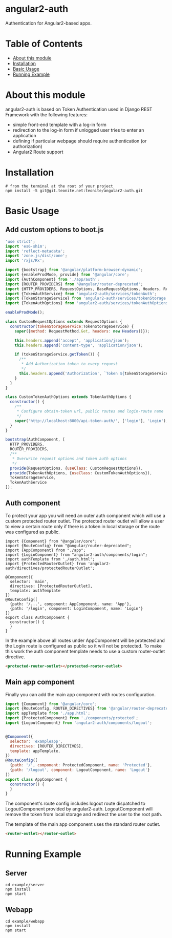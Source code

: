 # angular2-auth

Authentication for Angular2-based apps.

# Table of Contents

* [About this module](#about-this-module)
* [Installation](#installation)
* [Basic Usage](#basic-usage)
* [Running Example](#running-example)

# About this module

angular2-auth is based on Token Authentication used in Django REST Framework with the following features:

* simple front-end template with a log-in form
* redirection to the log-in form if unlogged user tries to enter an application
* defining if particular webpage should require authentication (or authorization)
* Angular2 Route support

# Installation

```shell
# from the terminal at the root of your project
npm install -S git@git.teonite.net:teonite/angular2-auth.git
```

# Basic Usage
## Add custom options to boot.js

```javascript
'use strict';
import 'es6-shim';
import 'reflect-metadata';
import 'zone.js/dist/zone';
import 'rxjs/Rx';

import {bootstrap} from '@angular/platform-browser-dynamic';
import {enableProdMode, provide} from '@angular/core';
import {AuthComponent} from './app/auth';
import {ROUTER_PROVIDERS} from '@angular/router-deprecated';
import {HTTP_PROVIDERS, RequestOptions, BaseRequestOptions, Headers, RequestMethod} from '@angular/http';
import {TokenAuthService} from 'angular2-auth/services/tokenAuth';
import {TokenStorageService} from 'angular2-auth/services/tokenStorage';
import {TokenAuthOptions} from 'angular2-auth/services/tokenAuthOptions';

enableProdMode();

class CustomRequestOptions extends RequestOptions {
  constructor(tokenStorageService:TokenStorageService) {
    super({method: RequestMethod.Get, headers: new Headers()});

    this.headers.append('accept', 'application/json');
    this.headers.append('content-type', 'application/json');

    if (tokenStorageService.getToken()) {
      /**
       * Add Authorization token to every request
       */
      this.headers.append('Authorization', `Token ${tokenStorageService.getToken()}`);
    }
  }
}

class CustomTokenAuthOptions extends TokenAuthOptions {
  constructor() {
    /**
     * Configure obtain-token url, public routes and login-route name
     */
    super('http://localhost:8000/api-token-auth/', ['login'], 'Login');
  }
}

bootstrap(AuthComponent, [
  HTTP_PROVIDERS,
  ROUTER_PROVIDERS,
  /**
   * Overwrite request options and token auth options
   */
  provide(RequestOptions, {useClass: CustomRequestOptions}),
  provide(TokenAuthOptions, {useClass: CustomTokenAuthOptions}),
  TokenStorageService,
  TokenAuthService
]);
```

## Auth component

To protect your app you will need an outer auth component which will use a custom protected router outlet. 
The protected router outlet will allow a user to view a certain route only if there is a token in local storage or the route was configured as public.

```
import {Component} from "@angular/core";
import {RouteConfig} from "@angular/router-deprecated";
import {AppComponent} from "./app";
import {LoginComponent} from "angular2-auth/components/login";
import authTemplate from './auth.html';
import {ProtectedRouterOutlet} from 'angular2-auth/directives/protectedRouterOutlet';

@Component({
  selector: 'main',
  directives: [ProtectedRouterOutlet],
  template: authTemplate
})
@RouteConfig([
  {path: '/...', component: AppComponent, name: 'App'},
  {path: '/login', component: LoginComponent, name: 'Login'}
])
export class AuthComponent {
  constructor() {
  }
}
```

In the example above all routes under AppComponent will be protected and the Login route is configured as public so it will not be protected.
To make this work the auth component template needs to use a custom router-outlet directive.

```html
<protected-router-outlet></protected-router-outlet>
```

## Main app component

Finally you can add the main app component with routes configuration.

```javascript
import {Component} from '@angular/core';
import {RouteConfig, ROUTER_DIRECTIVES} from '@angular/router-deprecated';
import appTemplate from './app.html';
import {ProtectedComponent} from './components/protected';
import {LogoutComponent} from 'angular2-auth/components/logout';


@Component({
  selector: 'exampleapp',
  directives: [ROUTER_DIRECTIVES],
  template: appTemplate,
})
@RouteConfig([
  {path: '/', component: ProtectedComponent, name: 'Protected'},
  {path: '/logout', component: LogoutComponent, name: 'Logout'}
])
export class AppComponent {
  constructor() {
  }
}
```

The component's route config includes logout route dispatched to LogoutComponent provided by angular2-auth.
LogoutComponent will remove the token from local storage and redirect the user to the root path. 

The template of the main app component uses the standard router outlet.

```html
<router-outlet></router-outlet>
```

# Running Example

## Server
```shell
cd example/server
npm install
npm start
```

## Webapp
```shell
cd example/webapp
npm install
npm start
```
